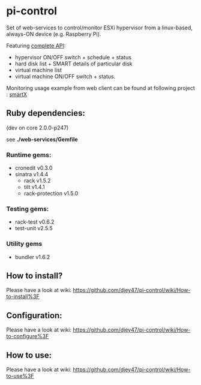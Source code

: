 pi-control
==========

Set of web-services to control/monitor ESXi hypervisor from a linux-based, always-ON device (e.g. Raspberry Pi).

Featuring [complete API](https://github.com/djey47/pi-control/wiki/API-reference): 
- hypervisor ON/OFF switch + schedule + status
- hard disk list + SMART details of particular disk
- virtual machine list
- virtual machine ON/OFF switch + status.

Monitoring usage example from web client can be found at following project : [smartX](https://github.com/djey47/smartX)

Ruby dependencies:
------------------
(dev on core 2.0.0-p247)

see **./web-services/Gemfile**

### Runtime gems:
- cronedit v0.3.0
- sinatra v1.4.4
  - rack v1.5.2
  - tilt v1.4.1
  - rack-protection v1.5.0

### Testing gems:
- rack-test v0.6.2
- test-unit v2.5.5

### Utility gems
- bundler v1.6.2

How to install?
---------------

Please have a look at wiki: https://github.com/djey47/pi-control/wiki/How-to-install%3F

Configuration:
--------------

Please have a look at wiki: https://github.com/djey47/pi-control/wiki/How-to-configure%3F

How to use:
-----------

Please have a look at wiki: https://github.com/djey47/pi-control/wiki/How-to-use%3F
